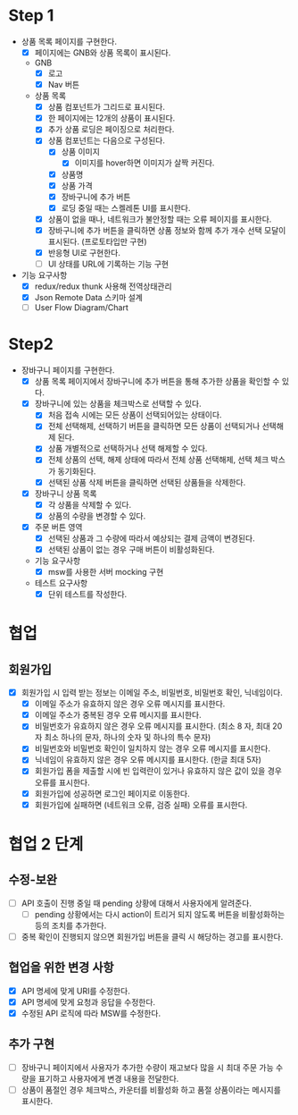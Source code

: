 # Step 1

- 상품 목록 페이지를 구현한다.
  - [x] 페이지에는 GNB와 상품 목록이 표시된다.
  - GNB
    - [x] 로고
    - [x] Nav 버튼
  - 상품 목록
    - [x] 상품 컴포넌트가 그리드로 표시된다.
    - [x] 한 페이지에는 12개의 상품이 표시된다.
    - [x] 추가 상품 로딩은 페이징으로 처리한다.
    - [x] 상품 컴포넌트는 다음으로 구성된다.
      - [x] 상품 이미지
        - [x] 이미지를 hover하면 이미지가 살짝 커진다.
      - [x] 상품명
      - [x] 상품 가격
      - [x] 장바구니에 추가 버튼
      - [x] 로딩 중일 때는 스켈레톤 UI를 표시한다.
    - [x] 상품이 없을 때나, 네트워크가 불안정할 때는 오류 페이지를 표시한다.
    - [x] 장바구니에 추가 버튼을 클릭하면 상품 정보와 함께 추가 개수 선택 모달이 표시된다. (프로토타입만 구현)
    - [x] 반응형 UI로 구현한다.
    - [ ] UI 상태를 URL에 기록하는 기능 구현
- 기능 요구사항
  - [x] redux/redux thunk 사용해 전역상태관리
  - [x] Json Remote Data 스키마 설계
  - [ ] User Flow Diagram/Chart

# Step2

- 장바구니 페이지를 구현한다.
  - [x] 상품 목록 페이지에서 장바구니에 추가 버튼을 통해 추가한 상품을 확인할 수 있다.
  - [x] 장바구니에 있는 상품을 체크박스로 선택할 수 있다.
    - [x] 처음 접속 시에는 모든 상품이 선택되어있는 상태이다.
    - [x] 전체 선택해제, 선택하기 버튼을 클릭하면 모든 상품이 선택되거나 선택해제 된다.
    - [x] 상품 개별적으로 선택하거나 선택 해제할 수 있다.
    - [x] 전체 상품의 선택, 해제 상태에 따라서 전체 상품 선택해제, 선택 체크 박스가 동기화된다.
    - [x] 선택된 상품 삭제 버튼을 클릭하면 선택된 상품들을 삭제한다.
  - [x] 장바구니 상품 목록
    - [x] 각 상품을 삭제할 수 있다.
    - [x] 상품의 수량을 변경할 수 있다.
  - [x] 주문 버튼 영역
    - [x] 선택된 상품과 그 수량에 따라서 예상되는 결제 금액이 변경된다.
    - [x] 선택된 상품이 없는 경우 구매 버튼이 비활성화된다.
  - 기능 요구사항
    - [x] msw를 사용한 서버 mocking 구현
  - 테스트 요구사항
    - [x] 단위 테스트를 작성한다.

# 협업

## 회원가입

- [x] 회원가입 시 입력 받는 정보는 이메일 주소, 비밀번호, 비밀번호 확인, 닉네임이다.
  - [x] 이메일 주소가 유효하지 않은 경우 오류 메시지를 표시한다.
  - [x] 이메일 주소가 중복된 경우 오류 메시지를 표시한다.
  - [x] 비밀번호가 유효하지 않은 경우 오류 메시지를 표시한다. (최소 8 자, 최대 20 자 최소 하나의 문자, 하나의 숫자 및 하나의 특수 문자)
  - [x] 비밀번호와 비밀번호 확인이 일치하지 않는 경우 오류 메시지를 표시한다.
  - [x] 닉네임이 유효하지 않은 경우 오류 메시지를 표시한다. (한글 최대 5자)
  - [x] 회원가입 폼을 제출할 시에 빈 입력란이 있거나 유효하지 않은 값이 있을 경우 오류를 표시한다.
  - [x] 회원가입에 성공하면 로그인 페이지로 이동한다.
  - [x] 회원가입에 실패하면 (네트워크 오류, 검증 실패) 오류를 표시한다.

# 협업 2 단계

## 수정-보완

- [ ] API 호출이 진행 중일 때 pending 상황에 대해서 사용자에게 알려준다.
  - [ ] pending 상황에서는 다시 action이 트리거 되지 않도록 버튼을 비활성화하는 등의 조치를 추가한다.
- [ ] 중복 확인이 진행되지 않으면 회원가입 버튼을 클릭 시 해당하는 경고를 표시한다.

## 협업을 위한 변경 사항

- [x] API 명세에 맞게 URI를 수정한다.
- [x] API 명세에 맞게 요청과 응답을 수정한다.
- [x] 수정된 API 로직에 따라 MSW를 수정한다.

## 추가 구현

- [ ] 장바구니 페이지에서 사용자가 추가한 수량이 재고보다 많을 시 최대 주문 가능 수량을 표기하고 사용자에게 변경 내용을 전달한다.
- [ ] 상품이 품절인 경우 체크박스, 카운터를 비활성화 하고 품절 상품이라는 메시지를 표시한다.
